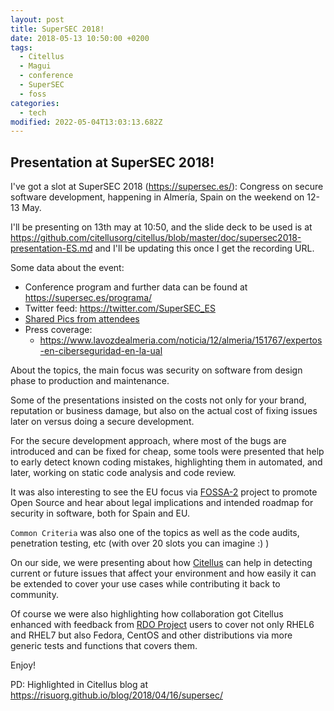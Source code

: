 ```yaml
---
layout: post
title: SuperSEC 2018!
date: 2018-05-13 10:50:00 +0200
tags:
  - Citellus
  - Magui
  - conference
  - SuperSEC
  - foss
categories:
  - tech
modified: 2022-05-04T13:03:13.682Z
---
```


## Presentation at SuperSEC 2018!

I've got a slot at SuperSEC 2018 (<https://supersec.es/>): Congress on secure software development, happening in Almería, Spain on the weekend on 12-13 May.

I'll be presenting on 13th may at 10:50, and the slide deck to be used is at <https://github.com/citellusorg/citellus/blob/master/doc/supersec2018-presentation-ES.md> and I'll be updating this once I get the recording URL.

Some data about the event:

- Conference program and further data can be found at <https://supersec.es/programa/>
- Twitter feed: <https://twitter.com/SuperSEC_ES>
- [Shared Pics from attendees](https://photos.google.com/share/AF1QipNI_PqleRD_ImbRhu7sOgfpoOYGLXMUdanNUov7GDktY4-A-o0b_8pEsKnlBnLgZg?key=VEw2bDRDNHJ3QXdYR0NReXZrcWdOa2JjSEdyNWhB)
- Press coverage:
  - <https://www.lavozdealmeria.com/noticia/12/almeria/151767/expertos-en-ciberseguridad-en-la-ual>

About the topics, the main focus was security on software from design phase to production and maintenance.

Some of the presentations insisted on the costs not only for your brand, reputation or business damage, but also on the actual cost of fixing issues later on versus doing a secure development.

For the secure development approach, where most of the bugs are introduced and can be fixed for cheap, some tools were presented that help to early detect known coding mistakes, highlighting them in automated, and later, working on static code analysis and code review.

It was also interesting to see the EU focus via [FOSSA-2](https://joinup.ec.europa.eu/collection/eu-fossa-2) project to promote Open Source and hear about legal implications and intended roadmap for security in software, both for Spain and EU.

`Common Criteria` was also one of the topics as well as the code audits, penetration testing, etc (with over 20 slots you can imagine :) )

On our side, we were presenting about how [Citellus](https://risuorg.github.io) can help in detecting current or future issues that affect your environment and how easily it can be extended to cover your use cases while contributing it back to community.

Of course we were also highlighting how collaboration got Citellus enhanced with feedback from [RDO Project](https://rdoproject.org) users to cover not only RHEL6 and RHEL7 but also Fedora, CentOS and other distributions via more generic tests and
functions that covers them.

Enjoy!

PD: Highlighted in Citellus blog at <https://risuorg.github.io/blog/2018/04/16/supersec/>
